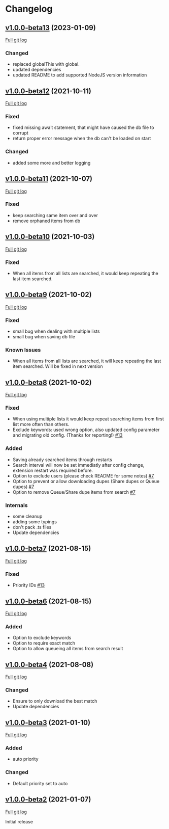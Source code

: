 # Changelog

## [v1.0.0-beta13](https://github.com/peps1/airdcpp-auto-downloader/tree/v1.0.0-beta.13) (2023-01-09)
[Full git log](https://github.com/peps1/airdcpp-auto-downloader/compare/v1.0.0-beta.12...v1.0.0-beta.13)

### Changed
* replaced globalThis with global.
* updated dependencies
* updated README to add supported NodeJS version information

## [v1.0.0-beta12](https://github.com/peps1/airdcpp-auto-downloader/tree/v1.0.0-beta.12) (2021-10-11)
[Full git log](https://github.com/peps1/airdcpp-auto-downloader/compare/v1.0.0-beta.11...v1.0.0-beta.12)

### Fixed
* fixed missing await statement, that might have caused the db file to corrupt
* return proper error message when the db can't be loaded on start

### Changed
* added some more and better logging

## [v1.0.0-beta11](https://github.com/peps1/airdcpp-auto-downloader/tree/v1.0.0-beta.11) (2021-10-07)
[Full git log](https://github.com/peps1/airdcpp-auto-downloader/compare/v1.0.0-beta.10...v1.0.0-beta.11)

### Fixed
* keep searching same item over and over
* remove orphaned items from db

## [v1.0.0-beta10](https://github.com/peps1/airdcpp-auto-downloader/tree/v1.0.0-beta.10) (2021-10-03)
[Full git log](https://github.com/peps1/airdcpp-auto-downloader/compare/v1.0.0-beta.9...v1.0.0-beta.10)

### Fixed
* When all items from all lists are searched, it would keep repeating the last item searched.

## [v1.0.0-beta9](https://github.com/peps1/airdcpp-auto-downloader/tree/v1.0.0-beta.9) (2021-10-02)
[Full git log](https://github.com/peps1/airdcpp-auto-downloader/compare/v1.0.0-beta.8...v1.0.0-beta.9)

### Fixed
* small bug when dealing with multiple lists
* small bug when saving db file

### Known Issues
* When all items from all lists are searched, it will keep repeating the last item searched. Will be fixed in next version

## [v1.0.0-beta8](https://github.com/peps1/airdcpp-auto-downloader/tree/v1.0.0-beta.8) (2021-10-02)
[Full git log](https://github.com/peps1/airdcpp-auto-downloader/compare/v1.0.0-beta.7...v1.0.0-beta.8)

### Fixed
* When using multiple lists it would keep repeat searching items from first list more often than others.
* Exclude keywords: used wrong option, also updated config parameter and migrating old config. (Thanks for reporting!) [#13](https://github.com/peps1/airdcpp-auto-downloader/issues/13)

### Added
* Saving already searched items through restarts
* Search interval will now be set immediatly after config change, extension restart was required before.
* Option to exclude users (please check README for some notes) [#7](https://github.com/peps1/airdcpp-auto-downloader/issues/7)
* Option to prevent or allow downloading dupes (Share dupes or Queue dupes) [#7](https://github.com/peps1/airdcpp-auto-downloader/issues/7)
* Option to remove Queue/Share dupe items from search [#7](https://github.com/peps1/airdcpp-auto-downloader/issues/7)

### Internals
* some cleanup
* adding some typings
* don't pack .ts files
* Update dependencies

## [v1.0.0-beta7](https://github.com/peps1/airdcpp-auto-downloader/tree/v1.0.0-beta.7) (2021-08-15)
[Full git log](https://github.com/peps1/airdcpp-auto-downloader/compare/v1.0.0-beta.6...v1.0.0-beta.7)

### Fixed
* Priority IDs [#13](https://github.com/peps1/airdcpp-auto-downloader/issues/13)

## [v1.0.0-beta6](https://github.com/peps1/airdcpp-auto-downloader/tree/v1.0.0-beta.6) (2021-08-15)
[Full git log](https://github.com/peps1/airdcpp-auto-downloader/compare/v1.0.0-beta.4...v1.0.0-beta.6)

### Added
* Option to exclude keywords
* Option to require exact match
* Option to allow queueing all items from search result

## [v1.0.0-beta4](https://github.com/peps1/airdcpp-auto-downloader/tree/v1.0.0-beta.4) (2021-08-08)
[Full git log](https://github.com/peps1/airdcpp-auto-downloader/compare/v1.0.0-beta.3...v1.0.0-beta.4)

### Changed
* Ensure to only download the best match
* Update dependencies

## [v1.0.0-beta3](https://github.com/peps1/airdcpp-auto-downloader/tree/v1.0.0-beta.3) (2021-01-10)
[Full git log](https://github.com/peps1/airdcpp-auto-downloader/compare/v1.0.0-beta.2...v1.0.0-beta.3)

### Added
* auto priority

### Changed
* Default priority set to auto

## [v1.0.0-beta2](https://github.com/peps1/airdcpp-auto-downloader/tree/v1.0.0-beta.2) (2021-01-07)
[Full git log](https://github.com/peps1/airdcpp-auto-downloader/compare/0068f7bb65a1ae626083c61c778f73493ffa3bce...v1.0.0-beta.2)

Initial release
